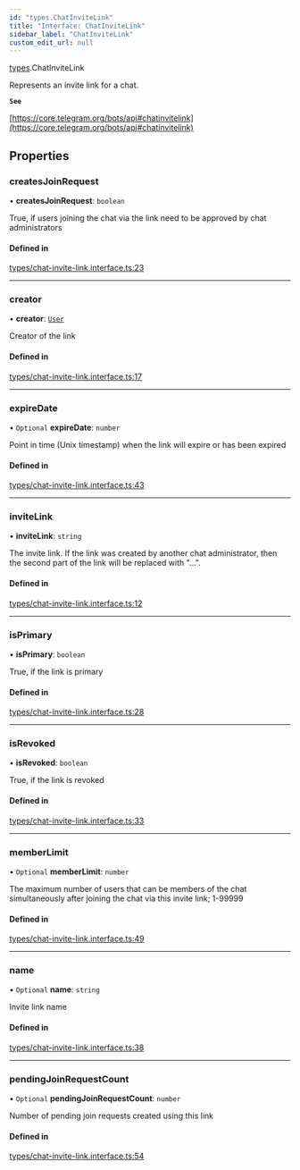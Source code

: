 ```yaml
---
id: "types.ChatInviteLink"
title: "Interface: ChatInviteLink"
sidebar_label: "ChatInviteLink"
custom_edit_url: null
---
```


[types](../modules/types.md).ChatInviteLink

Represents an invite link for a chat.

**`See`**

[https://core.telegram.org/bots/api#chatinvitelink](https://core.telegram.org/bots/api#chatinvitelink)

## Properties

### createsJoinRequest

• **createsJoinRequest**: `boolean`

True, if users joining the chat via the link need to be approved by chat
administrators

#### Defined in

[types/chat-invite-link.interface.ts:23](https://github.com/DeityLamb/telegramjs/blob/32b4cca/packages/common/lib/interfaces/types/chat-invite-link.interface.ts#L23)

___

### creator

• **creator**: [`User`](types.User.md)

Creator of the link

#### Defined in

[types/chat-invite-link.interface.ts:17](https://github.com/DeityLamb/telegramjs/blob/32b4cca/packages/common/lib/interfaces/types/chat-invite-link.interface.ts#L17)

___

### expireDate

• `Optional` **expireDate**: `number`

Point in time (Unix timestamp) when the link will expire or has been expired

#### Defined in

[types/chat-invite-link.interface.ts:43](https://github.com/DeityLamb/telegramjs/blob/32b4cca/packages/common/lib/interfaces/types/chat-invite-link.interface.ts#L43)

___

### inviteLink

• **inviteLink**: `string`

The invite link. If the link was created by another chat administrator, then the
second part of the link will be replaced with "...".

#### Defined in

[types/chat-invite-link.interface.ts:12](https://github.com/DeityLamb/telegramjs/blob/32b4cca/packages/common/lib/interfaces/types/chat-invite-link.interface.ts#L12)

___

### isPrimary

• **isPrimary**: `boolean`

True, if the link is primary

#### Defined in

[types/chat-invite-link.interface.ts:28](https://github.com/DeityLamb/telegramjs/blob/32b4cca/packages/common/lib/interfaces/types/chat-invite-link.interface.ts#L28)

___

### isRevoked

• **isRevoked**: `boolean`

True, if the link is revoked

#### Defined in

[types/chat-invite-link.interface.ts:33](https://github.com/DeityLamb/telegramjs/blob/32b4cca/packages/common/lib/interfaces/types/chat-invite-link.interface.ts#L33)

___

### memberLimit

• `Optional` **memberLimit**: `number`

The maximum number of users that can be members of the chat simultaneously
after joining the chat via this invite link; 1-99999

#### Defined in

[types/chat-invite-link.interface.ts:49](https://github.com/DeityLamb/telegramjs/blob/32b4cca/packages/common/lib/interfaces/types/chat-invite-link.interface.ts#L49)

___

### name

• `Optional` **name**: `string`

Invite link name

#### Defined in

[types/chat-invite-link.interface.ts:38](https://github.com/DeityLamb/telegramjs/blob/32b4cca/packages/common/lib/interfaces/types/chat-invite-link.interface.ts#L38)

___

### pendingJoinRequestCount

• `Optional` **pendingJoinRequestCount**: `number`

Number of pending join requests created using this link

#### Defined in

[types/chat-invite-link.interface.ts:54](https://github.com/DeityLamb/telegramjs/blob/32b4cca/packages/common/lib/interfaces/types/chat-invite-link.interface.ts#L54)
